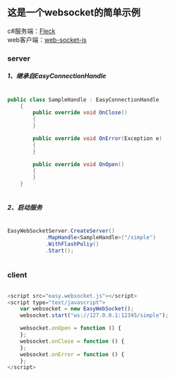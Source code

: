 ## 这是一个websocket的简单示例
c#服务端：[Fleck](https://github.com/statianzo/Fleck)
<br>
web客户端：[web-socket-js](https://github.com/gimite/web-socket-js/)
### server
##### 1、继承自EasyConnectionHandle
``` csharp

public class SampleHandle : EasyConnectionHandle
    {
        public override void OnClose()
        {
        }

        public override void OnError(Exception e)
        {
        }

        public override void OnOpen()
        {
        }
    }
    
```

##### 2、启动服务
``` c#

EasyWebSocketServer.CreateServer()
            .MapHandle<SampleHandle>("/simple")
            .WithFlashPoliy()
            .Start();
            
```
### client
``` javascript

<script src="easy.websocket.js"></script>
<script type="text/javascript">
    var websocket = new EasyWebSocket();
    websocket.start("ws://127.0.0.1:12345/simple");

    websocket.onOpen = function () {
    };
    websocket.onClose = function () {
    };
    websocket.onError = function () {
    };
</script>

```
